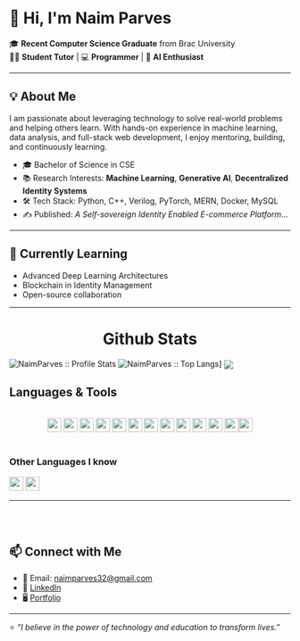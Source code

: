 # 👋 Hi, I'm Naim Parves

🎓 **Recent Computer Science Graduate** from Brac University  
👨‍🏫 **Student Tutor** | 💻 **Programmer** | 🧠 **AI Enthusiast**  

---

## 💡 About Me

I am passionate about leveraging technology to solve real-world problems and helping others learn. With hands-on experience in machine learning, data analysis, and full-stack web development, I enjoy mentoring, building, and continuously learning.

- 🎓 Bachelor of Science in CSE 
- 📚 Research Interests: **Machine Learning**, **Generative AI**, **Decentralized Identity Systems**
- 🛠️ Tech Stack: Python, C++, Verilog, PyTorch, MERN, Docker, MySQL
- ✍️ Published: *A Self-sovereign Identity Enabled E-commerce Platform...*


---

## 🌱 Currently Learning

- Advanced Deep Learning Architectures  
- Blockchain in Identity Management  
- Open-source collaboration

---

<!-- Github Stats -->

<h1 align="center">Github Stats</h1>
    <img alt="NaimParves :: Profile Stats" src="https://github-readme-stats.vercel.app/api?username=NaimParves&theme=blue-green&amp;show_icons=true&amp;count_private=true&amp;hide_border=true" />
    <img alt="NaimParves :: Top Langs]" src="https://github-readme-stats.vercel.app/api/top-langs/?username=NaimParves&layout=compact&count_private=true&theme=blue-green&hide_border=true">
    <img  align="center" src="https://github-readme-streak-stats.herokuapp.com?user=NaimParves&theme=blue-green&hide_border=true"/>

<br>


<h2>Languages & Tools</h2>

<br>
<div align="center">
<img src="https://img.shields.io/badge/HTML5-E34F26?style=for-the-badge&logo=html5&logoColor=white" height="25"/> <img src="https://img.shields.io/badge/CSS3-1572B6?style=for-the-badge&logo=css3&logoColor=white" height="25"/> <img src="https://img.shields.io/badge/javascript-F7DF1E.svg?&style=for-the-badge&logo=javascript&logoColor=white" height="25"/> <img src="https://img.shields.io/badge/React-20232A?style=for-the-badge&logo=react&logoColor=61DAFB" height="25"/> <img src="https://img.shields.io/badge/React_Router-CA4245?style=for-the-badge&logo=react-router&logoColor=white" height="25"/>  <img src="https://img.shields.io/badge/Bootstrap-563D7C?style=for-the-badge&logo=bootstrap&logoColor=white" height="25"/> <img src="https://img.shields.io/badge/Tailwind_CSS-38B2AC?style=for-the-badge&logo=tailwind-css&logoColor=white" height="25"/> <img src="https://img.shields.io/badge/Netlify-00C7B7?style=for-the-badge&logo=netlify&logoColor=white" height="25"/> <img src="https://img.shields.io/badge/Heroku-430098?style=for-the-badge&logo=heroku&logoColor=white" height="25"/> <img src="https://img.shields.io/badge/firebase-FFCA28.svg?&style=for-the-badge&logo=firebase&logoColor=white" height="25"/> <img src="https://img.shields.io/badge/Node.js-43853D?style=for-the-badge&logo=node.js&logoColor=white" height="25"/> <img src="https://img.shields.io/badge/-MongoDB-4DB33D?style=flat&logo=mongodb&logoColor=FFFFFF" height="25"/><img src="https://img.shields.io/badge/-MySQL-F29111?style=flat&logo=mysql&logoColor=FFFFFF" height="25"/>
</div>
<br/>

### Other Languages I know

<img src="https://img.shields.io/badge/-Python-F29145?style=flat&logo=python&logoColor=FFFFFF" height="25"/> <img src="https://img.shields.io/badge/-C%20&%20C++-659ad2?style=flat&logo=c%2B%2B&logoColor=ffffff" height="25"/>

---

<br/> <br/>

## 📫 Connect with Me

- 📧 Email: naimparves32@gmail.com  
- 💼 [LinkedIn](https://www.linkedin.com/in/md-naim-parves32/)  
- 🖥️ [Portfolio](#)

---

⭐ *“I believe in the power of technology and education to transform lives.”*
